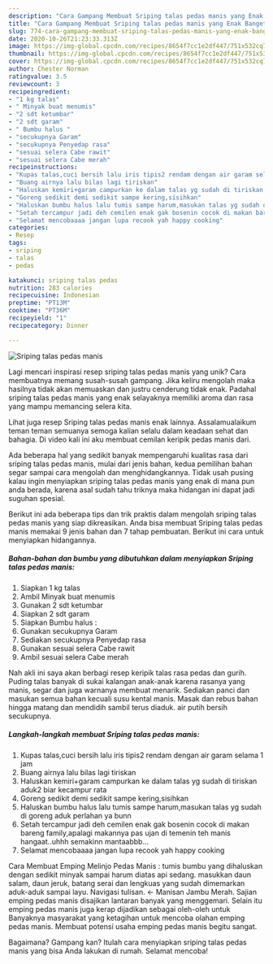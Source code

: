 ```yaml
---
description: "Cara Gampang Membuat Sriping talas pedas manis yang Enak Banget"
title: "Cara Gampang Membuat Sriping talas pedas manis yang Enak Banget"
slug: 774-cara-gampang-membuat-sriping-talas-pedas-manis-yang-enak-banget
date: 2020-10-26T21:23:33.313Z
image: https://img-global.cpcdn.com/recipes/8654f7cc1e2df447/751x532cq70/sriping-talas-pedas-manis-foto-resep-utama.jpg
thumbnail: https://img-global.cpcdn.com/recipes/8654f7cc1e2df447/751x532cq70/sriping-talas-pedas-manis-foto-resep-utama.jpg
cover: https://img-global.cpcdn.com/recipes/8654f7cc1e2df447/751x532cq70/sriping-talas-pedas-manis-foto-resep-utama.jpg
author: Chester Norman
ratingvalue: 3.5
reviewcount: 3
recipeingredient:
- "1 kg talas"
- " Minyak buat menumis"
- "2 sdt ketumbar"
- "2 sdt garam"
- " Bumbu halus "
- "secukupnya Garam"
- "secukupnya Penyedap rasa"
- "sesuai selera Cabe rawit"
- "sesuai selera Cabe merah"
recipeinstructions:
- "Kupas talas,cuci bersih lalu iris tipis2 rendam dengan air garam selama 1 jam"
- "Buang airnya lalu bilas lagi tiriskan"
- "Haluskan kemiri+garam campurkan ke dalam talas yg sudah di tiriskan aduk2 biar kecampur rata"
- "Goreng sedikit demi sedikit sampe kering,sisihkan"
- "Haluskan bumbu halus lalu tumis sampe harum,masukan talas yg sudah di goreng aduk perlahan ya bunn"
- "Setah tercampur jadi deh cemilen enak gak bosenin cocok di makan bareng family,apalagi makannya pas ujan di temenin teh manis hangaat..uhhh semakinn mantaabbb..."
- "Selamat mencobaaaa jangan lupa recook yah happy cooking"
categories:
- Resep
tags:
- sriping
- talas
- pedas

katakunci: sriping talas pedas 
nutrition: 283 calories
recipecuisine: Indonesian
preptime: "PT13M"
cooktime: "PT36M"
recipeyield: "1"
recipecategory: Dinner

---
```



![Sriping talas pedas manis](https://img-global.cpcdn.com/recipes/8654f7cc1e2df447/751x532cq70/sriping-talas-pedas-manis-foto-resep-utama.jpg)

Lagi mencari inspirasi resep sriping talas pedas manis yang unik? Cara membuatnya memang susah-susah gampang. Jika keliru mengolah maka hasilnya tidak akan memuaskan dan justru cenderung tidak enak. Padahal sriping talas pedas manis yang enak selayaknya memiliki aroma dan rasa yang mampu memancing selera kita.

Lihat juga resep Sriping talas pedas manis enak lainnya. Assalamualaikum teman teman semuanya semoga kalian selalu dalam keadaan sehat dan bahagia. Di video kali ini aku membuat cemilan keripik pedas manis dari.

Ada beberapa hal yang sedikit banyak mempengaruhi kualitas rasa dari sriping talas pedas manis, mulai dari jenis bahan, kedua pemilihan bahan segar sampai cara mengolah dan menghidangkannya. Tidak usah pusing kalau ingin menyiapkan sriping talas pedas manis yang enak di mana pun anda berada, karena asal sudah tahu triknya maka hidangan ini dapat jadi suguhan spesial.


Berikut ini ada beberapa tips dan trik praktis dalam mengolah sriping talas pedas manis yang siap dikreasikan. Anda bisa membuat Sriping talas pedas manis memakai 9 jenis bahan dan 7 tahap pembuatan. Berikut ini cara untuk menyiapkan hidangannya.

<!--inarticleads1-->

##### Bahan-bahan dan bumbu yang dibutuhkan dalam menyiapkan Sriping talas pedas manis:

1. Siapkan 1 kg talas
1. Ambil  Minyak buat menumis
1. Gunakan 2 sdt ketumbar
1. Siapkan 2 sdt garam
1. Siapkan  Bumbu halus :
1. Gunakan secukupnya Garam
1. Sediakan secukupnya Penyedap rasa
1. Gunakan sesuai selera Cabe rawit
1. Ambil sesuai selera Cabe merah


Nah akli ini saya akan berbagi resep keripik talas rasa pedas dan gurih. Puding talas banyak di sukai kalangan anak-anak karena rasanya yang manis, segar dan juga warnanya membuat menarik. Sediakan panci dan masukan semua bahan kecuali susu kental manis. Masak dan rebus bahan hingga matang dan mendidih sambil terus diaduk. air putih bersih secukupnya. 

<!--inarticleads2-->

##### Langkah-langkah membuat Sriping talas pedas manis:

1. Kupas talas,cuci bersih lalu iris tipis2 rendam dengan air garam selama 1 jam
1. Buang airnya lalu bilas lagi tiriskan
1. Haluskan kemiri+garam campurkan ke dalam talas yg sudah di tiriskan aduk2 biar kecampur rata
1. Goreng sedikit demi sedikit sampe kering,sisihkan
1. Haluskan bumbu halus lalu tumis sampe harum,masukan talas yg sudah di goreng aduk perlahan ya bunn
1. Setah tercampur jadi deh cemilen enak gak bosenin cocok di makan bareng family,apalagi makannya pas ujan di temenin teh manis hangaat..uhhh semakinn mantaabbb...
1. Selamat mencobaaaa jangan lupa recook yah happy cooking


Cara Membuat Emping Melinjo Pedas Manis : tumis bumbu yang dihaluskan dengan sedikit minyak sampai harum diatas api sedang. masukkan daun salam, daun jeruk, batang serai dan lengkuas yang sudah dimemarkan aduk-aduk sampai layu. Navigasi tulisan. ← Manisan Jambu Merah. Sajian emping pedas manis disajikan lantaran banyak yang menggemari. Selain itu emping pedas manis juga kerap dijadikan sebagai oleh-oleh untuk Banyaknya masyarakat yang ketagihan untuk mencoba olahan emping pedas manis. Membuat potensi usaha emping pedas manis begitu sangat. 

Bagaimana? Gampang kan? Itulah cara menyiapkan sriping talas pedas manis yang bisa Anda lakukan di rumah. Selamat mencoba!
